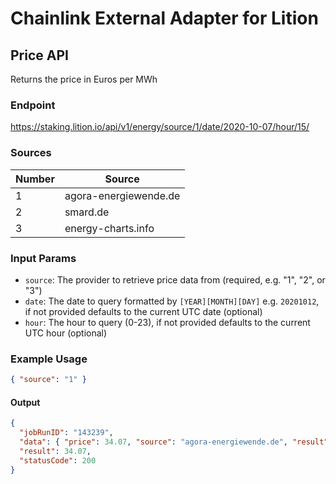 # Chainlink External Adapter for Lition

## Price API

Returns the price in Euros per MWh

### Endpoint

https://staking.lition.io/api/v1/energy/source/1/date/2020-10-07/hour/15/

### Sources

| Number | Source                |
| ------ | --------------------- |
| 1      | agora-energiewende.de |
| 2      | smard.de              |
| 3      | energy-charts.info    |

### Input Params

- `source`: The provider to retrieve price data from (required, e.g. "1", "2", or "3")
- `date`: The date to query formatted by `[YEAR][MONTH][DAY]` e.g. `20201012`, if not provided defaults to the current UTC date (optional)
- `hour`: The hour to query (0-23), if not provided defaults to the current UTC hour (optional)

### Example Usage

```json
{ "source": "1" }
```

#### Output

```json
{
  "jobRunID": "143239",
  "data": { "price": 34.07, "source": "agora-energiewende.de", "result": 34.07 },
  "result": 34.07,
  "statusCode": 200
}
```
